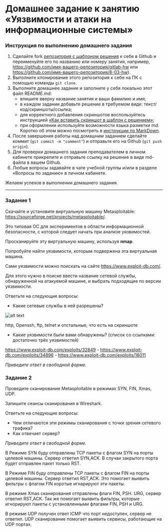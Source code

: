 # Домашнее задание к занятию «Уязвимости и атаки на информационные системы»

### Инструкция по выполнению домашнего задания

1. Сделайте fork [репозитория c шаблоном решения](https://github.com/netology-code/sys-pattern-homework) к себе в Github и переименуйте его по названию или номеру занятия, например, https://github.com/имя-вашего-репозитория/gitlab-hw или https://github.com/имя-вашего-репозитория/8-03-hw).
2. Выполните клонирование этого репозитория к себе на ПК с помощью команды `git clone`.
3. Выполните домашнее задание и заполните у себя локально этот файл README.md:
   - впишите вверху название занятия и ваши фамилию и имя;
   - в каждом задании добавьте решение в требуемом виде: текст/код/скриншоты/ссылка;
   - для корректного добавления скриншотов воспользуйтесь инструкцией [«Как вставить скриншот в шаблон с решением»](https://github.com/netology-code/sys-pattern-homework/blob/main/screen-instruction.md);
   - при оформлении используйте возможности языка разметки md. Коротко об этом можно посмотреть в [инструкции по MarkDown](https://github.com/netology-code/sys-pattern-homework/blob/main/md-instruction.md).
4. После завершения работы над домашним заданием сделайте коммит (`git commit -m "comment"`) и отправьте его на Github (`git push origin`).
5. Для проверки домашнего задания преподавателем в личном кабинете прикрепите и отправьте ссылку на решение в виде md-файла в вашем Github.
6. Любые вопросы задавайте в чате учебной группы и/или в разделе «Вопросы по заданию» в личном кабинете.

Желаем успехов в выполнении домашнего задания.

------

### Задание 1

Скачайте и установите виртуальную машину Metasploitable: https://sourceforge.net/projects/metasploitable/.

Это типовая ОС для экспериментов в области информационной безопасности, с которой следует начать при анализе уязвимостей.

Просканируйте эту виртуальную машину, используя **nmap**.

Попробуйте найти уязвимости, которым подвержена эта виртуальная машина.

Сами уязвимости можно поискать на сайте https://www.exploit-db.com/.

Для этого нужно в поиске ввести название сетевой службы, обнаруженной на атакуемой машине, и выбрать подходящие по версии уязвимости.

Ответьте на следующие вопросы:

- Какие сетевые службы в ней разрешены?

![alt text]([https://github.com/Anudora41/sys-insf-homeworks/blob/main/1.png)

http, Openssh, ftp, telnet и отстальные, что есть на скриншоте
  
- Какие уязвимости были вами обнаружены? (список со ссылками: достаточно трёх уязвимостей)
  
https://www.exploit-db.com/exploits/32849 - https://www.exploit-db.com/exploits/34896 - https://www.exploit-db.com/exploits/18011

*Приведите ответ в свободной форме.*  

### Задание 2

Проведите сканирование Metasploitable в режимах SYN, FIN, Xmas, UDP.

Запишите сеансы сканирования в Wireshark.

Ответьте на следующие вопросы:

- Чем отличаются эти режимы сканирования с точки зрения сетевого трафика?
- Как отвечает сервер?

*Приведите ответ в свободной форме.*

В Режиме SYN буду отправлены TCP пакеты с флагом SYN на порты целевой машины. Сервер ответил SYN,ACK. В случаи закрытого порта будет отправлен пакет только RST.

В Режиме FIN буду отправлены TCP пакеты с флагом FIN на порты целевой машины. Сервер ответил RST,ACK. Это помогает выявить фильтры с флагом FIN коротые игнарируют эти пакеты.

В режиме Xmas сканирования отправлены флаги FIN, PSH. URG, сервер ответил RST,ACK. Так же помогает выявить фильтры, которые игнорируют пакеты с установленными флагами FIN, PSH и URG.

В режиме UDP получен ответ ICMP что порт недоступен, сервер не ответил. UDP сканирование помогает выявить сервисы, работающие на UDP портах.
